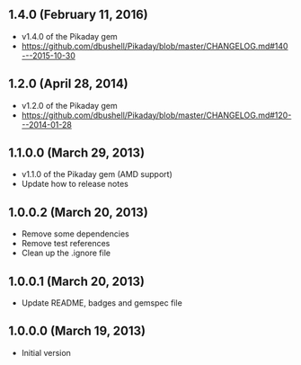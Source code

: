 ## 1.4.0 (February 11, 2016)

  - v1.4.0 of the Pikaday gem
  - https://github.com/dbushell/Pikaday/blob/master/CHANGELOG.md#140---2015-10-30

## 1.2.0 (April 28, 2014)

  - v1.2.0 of the Pikaday gem
  - https://github.com/dbushell/Pikaday/blob/master/CHANGELOG.md#120---2014-01-28

## 1.1.0.0 (March 29, 2013)

  - v1.1.0 of the Pikaday gem (AMD support)
  - Update how to release notes

## 1.0.0.2 (March 20, 2013)

  - Remove some dependencies
  - Remove test references
  - Clean up the .ignore file

## 1.0.0.1 (March 20, 2013)

  - Update README, badges and gemspec file

## 1.0.0.0 (March 19, 2013)

  - Initial version
